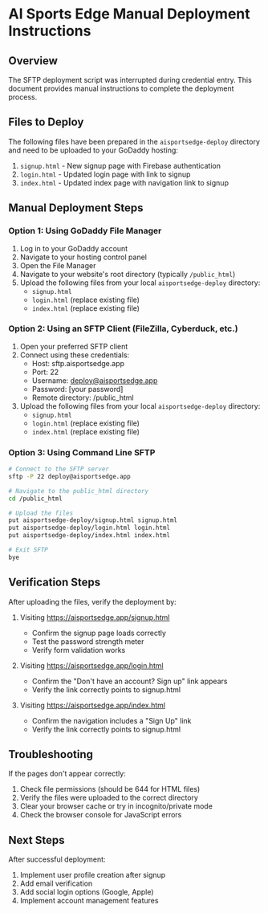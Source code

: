 # AI Sports Edge Manual Deployment Instructions

## Overview
The SFTP deployment script was interrupted during credential entry. This document provides manual instructions to complete the deployment process.

## Files to Deploy
The following files have been prepared in the `aisportsedge-deploy` directory and need to be uploaded to your GoDaddy hosting:

1. `signup.html` - New signup page with Firebase authentication
2. `login.html` - Updated login page with link to signup
3. `index.html` - Updated index page with navigation link to signup

## Manual Deployment Steps

### Option 1: Using GoDaddy File Manager

1. Log in to your GoDaddy account
2. Navigate to your hosting control panel
3. Open the File Manager
4. Navigate to your website's root directory (typically `/public_html`)
5. Upload the following files from your local `aisportsedge-deploy` directory:
   - `signup.html`
   - `login.html` (replace existing file)
   - `index.html` (replace existing file)

### Option 2: Using an SFTP Client (FileZilla, Cyberduck, etc.)

1. Open your preferred SFTP client
2. Connect using these credentials:
   - Host: sftp.aisportsedge.app
   - Port: 22
   - Username: deploy@aisportsedge.app
   - Password: [your password]
   - Remote directory: /public_html
3. Upload the following files from your local `aisportsedge-deploy` directory:
   - `signup.html`
   - `login.html` (replace existing file)
   - `index.html` (replace existing file)

### Option 3: Using Command Line SFTP

```bash
# Connect to the SFTP server
sftp -P 22 deploy@aisportsedge.app

# Navigate to the public_html directory
cd /public_html

# Upload the files
put aisportsedge-deploy/signup.html signup.html
put aisportsedge-deploy/login.html login.html
put aisportsedge-deploy/index.html index.html

# Exit SFTP
bye
```

## Verification Steps

After uploading the files, verify the deployment by:

1. Visiting https://aisportsedge.app/signup.html
   - Confirm the signup page loads correctly
   - Test the password strength meter
   - Verify form validation works

2. Visiting https://aisportsedge.app/login.html
   - Confirm the "Don't have an account? Sign up" link appears
   - Verify the link correctly points to signup.html

3. Visiting https://aisportsedge.app/index.html
   - Confirm the navigation includes a "Sign Up" link
   - Verify the link correctly points to signup.html

## Troubleshooting

If the pages don't appear correctly:

1. Check file permissions (should be 644 for HTML files)
2. Verify the files were uploaded to the correct directory
3. Clear your browser cache or try in incognito/private mode
4. Check the browser console for JavaScript errors

## Next Steps

After successful deployment:

1. Implement user profile creation after signup
2. Add email verification
3. Add social login options (Google, Apple)
4. Implement account management features